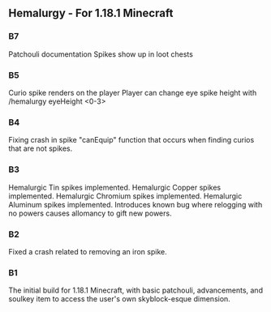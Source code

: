 ## Hemalurgy - For 1.18.1 Minecraft

### B7

Patchouli documentation
Spikes show up in loot chests


### B5

Curio spike renders on the player
Player can change eye spike height with /hemalurgy eyeHeight <0-3>


### B4 

Fixing crash in spike "canEquip" function that occurs when finding curios that are not spikes.


### B3

Hemalurgic Tin spikes implemented.
Hemalurgic Copper spikes implemented.
Hemalurgic Chromium spikes implemented.
Hemalurgic Aluminum spikes implemented. Introduces known bug where relogging with no powers causes allomancy to gift new powers.

### B2

Fixed a crash related to removing an iron spike.

### B1

The initial build for 1.18.1 Minecraft, with basic patchouli, advancements, and soulkey item to access the user's own skyblock-esque dimension.